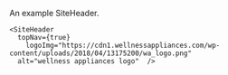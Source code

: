 An example SiteHeader.

```
<SiteHeader
  topNav={true}
    logoImg="https://cdn1.wellnessappliances.com/wp-content/uploads/2018/04/13175200/wa_logo.png"
  alt="wellness appliances logo"  />
```
